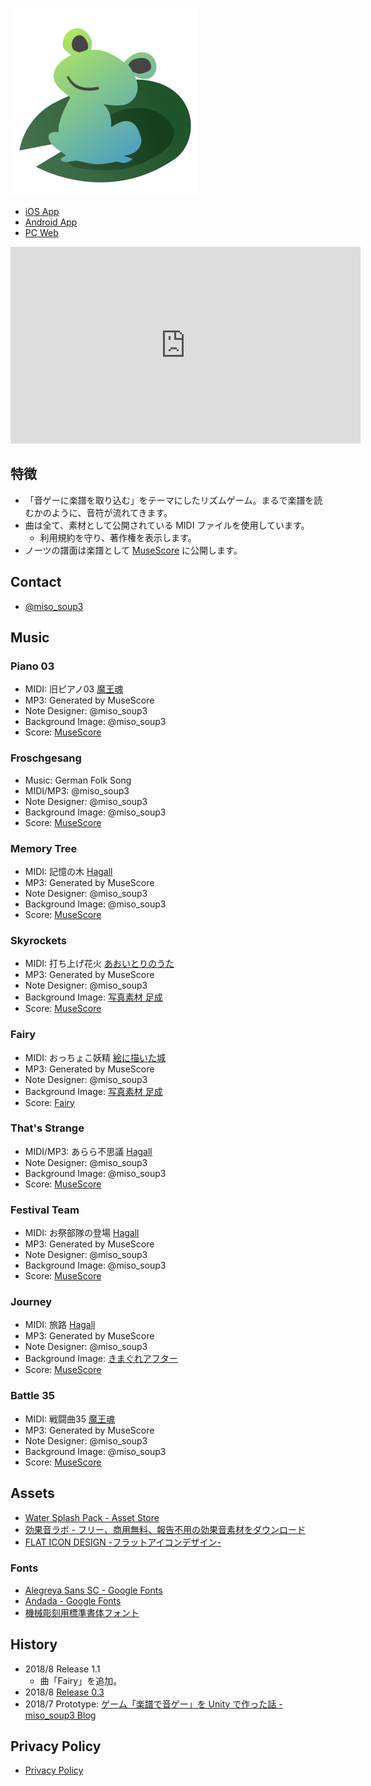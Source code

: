 ![icon](assets/icon.png)

- [iOS App](https://itunes.apple.com/us/app/scorepond/id1423469382?ls=1&mt=8)
- [Android App](https://play.google.com/store/apps/details?id=com.miso.ScorePond)
- [PC Web](https://unityroom.com/games/scorepond)

<iframe width="560" height="315" src="https://www.youtube.com/embed/DDHa0Sxomqw" frameborder="0" allow="autoplay; encrypted-media" allowfullscreen></iframe>

## 特徴

- 「音ゲーに楽譜を取り込む」をテーマにしたリズムゲーム。まるで楽譜を読むかのように、音符が流れてきます。
- 曲は全て、素材として公開されている MIDI ファイルを使用しています。
  - 利用規約を守り、著作権を表示します。
- ノーツの譜面は楽譜として [MuseScore](https://musescore.com/thebiblobiblo) に公開します。

## Contact

- [@miso_soup3](https://twitter.com/miso_soup3)

## Music

### Piano 03

- MIDI: 旧ピアノ03 [魔王魂](https://maoudamashii.jokersounds.com/)
- MP3: Generated by MuseScore
- Note Designer: @miso_soup3
- Background Image: @miso_soup3
- Score: [MuseScore](https://musescore.com/thebiblobiblo/piano03_note)

### Froschgesang

- Music: German Folk Song
- MIDI/MP3: @miso_soup3
- Note Designer: @miso_soup3
- Background Image: @miso_soup3
- Score: [MuseScore](https://musescore.com/thebiblobiblo/froschgesang)

### Memory Tree

- MIDI: 記憶の木 [Hagall](http://hagall.hacca.jp/)
- MP3: Generated by MuseScore
- Note Designer: @miso_soup3
- Background Image: @miso_soup3
- Score: [MuseScore](https://musescore.com/thebiblobiblo/memorytree_note)

### Skyrockets

- MIDI: 打ち上げ花火 [あおいとりのうた](http://www.aoitorinouta.com)
- MP3: Generated by MuseScore
- Note Designer: @miso_soup3
- Background Image: [写真素材 足成](http://www.ashinari.com/)
- Score: [MuseScore](https://musescore.com/thebiblobiblo/skyrockets)

### Fairy

- MIDI: おっちょこ妖精 [絵に描いた城](http://enikaitashiro.com/index.html)
- MP3: Generated by MuseScore
- Note Designer: @miso_soup3
- Background Image: [写真素材 足成](http://www.ashinari.com/)
- Score: [Fairy](https://musescore.com/thebiblobiblo/fairy)

### That's Strange

- MIDI/MP3: あらら不思議 [Hagall](http://hagall.hacca.jp/)
- Note Designer: @miso_soup3
- Background Image: @miso_soup3
- Score: [MuseScore](https://musescore.com/thebiblobiblo/thatsstrange)

### Festival Team

- MIDI: お祭部隊の登場 [Hagall](http://hagall.hacca.jp/)
- MP3: Generated by MuseScore
- Note Designer: @miso_soup3
- Background Image: @miso_soup3
- Score: [MuseScore](https://musescore.com/thebiblobiblo/festival_note)

### Journey

- MIDI: 旅路 [Hagall](http://hagall.hacca.jp/)
- MP3: Generated by MuseScore
- Note Designer: @miso_soup3
- Background Image: [きまぐれアフター](http://www5d.biglobe.ne.jp/~gakai/)
- Score: [MuseScore](https://musescore.com/thebiblobiblo/journey_note)

### Battle 35

- MIDI: 戦闘曲35 [魔王魂](https://maoudamashii.jokersounds.com/)
- MP3: Generated by MuseScore
- Note Designer: @miso_soup3
- Background Image: @miso_soup3
- Score: [MuseScore](https://musescore.com/thebiblobiblo/scores/5194904)

## Assets

- [Water Splash Pack \- Asset Store](https://assetstore.unity.com/packages/audio/sound-fx/foley/water-splash-pack-14039)
- [効果音ラボ \- フリー、商用無料、報告不用の効果音素材をダウンロード](https://soundeffect-lab.info/)
- [FLAT ICON DESIGN \-フラットアイコンデザイン\-](http://flat-icon-design.com/)

### Fonts

- [Alegreya Sans SC \- Google Fonts](https://fonts.google.com/specimen/Alegreya+Sans+SC)
- [Andada \- Google Fonts](https://fonts.google.com/specimen/Andada?selection.family=Andada)
- [機械彫刻用標準書体フォント](http://font.kim/)

## History

- 2018/8 Release 1.1
  - 曲「Fairy」を追加。
- 2018/8 [Release 0.3](https://twitter.com/miso_soup3/status/1029916733870563328)
- 2018/7 Prototype: [ゲーム「楽譜で音ゲー」を Unity で作った話 \- miso\_soup3 Blog](http://miso-soup3.hateblo.jp/entry/2018/07/27/163351)

## Privacy Policy

- [Privacy Policy](policy)